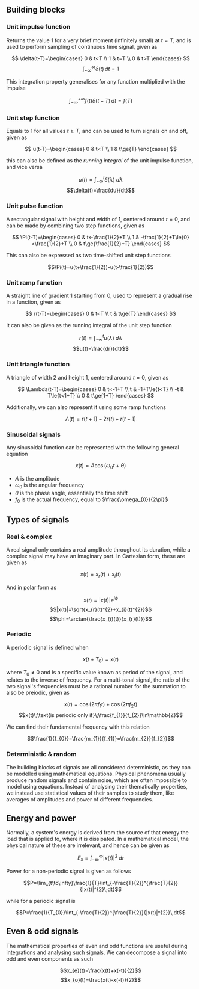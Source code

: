 ## Building blocks

### Unit impulse function

Returns the value 1 for a very brief moment (infinitely small) at $t=T$, and is used to perform sampling of continuous time signal, given as

$$
\delta(t-T)=\begin{cases}
0 & t<T \\
1 & t=T \\
0 & t>T
\end{cases}
$$
$$\int_{-\infty}^{\infty}{\delta(t)\,dt}=1$$

This integration property generalises for any function multiplied with the impulse

$$\int_{-\infty}^{+\infty}{f(t)\delta(t-T)\,dt}=f(T)$$

### Unit step function

Equals to 1 for all values $t\ge{T}$, and can be used to turn signals on and off, given as

$$
u(t-T)=\begin{cases}
0 & t<T \\
1 & t\ge{T}
\end{cases}
$$

this can also be defined as the *running integral* of the unit impulse function, and vice versa

$$u(t)=\int_{-\infty}^{t}{\delta(\lambda)}\;d\lambda$$
$$\delta(t)=\frac{du}{dt}$$

### Unit pulse function

A rectangular signal with height and width of 1, centered around $t=0$, and can be made by combining two step functions, given as

$$
\Pi(t-T)=\begin{cases}
0 & t<-\frac{1}{2}+T \\
1 & -\frac{1}{2}+T\le{0}<\frac{1}{2}+T \\
0 & t\ge{\frac{1}{2}+T}
\end{cases}
$$

This can also be expressed as two time-shifted unit step functions

$$\Pi(t)=u(t+\frac{1}{2})-u(t-\frac{1}{2})$$

### Unit ramp function

A straight line of gradient 1 starting from 0, used to represent a gradual rise in a function, given as

$$
r(t-T)=\begin{cases}
0 & t<T \\
t & t\ge{T}
\end{cases}
$$

It can also be given as the running integral of the unit step function

$$r(t)=\int_{-\infty}^{t}{u(\lambda)\;d\lambda}$$
$$u(t)=\frac{dr}{dt}$$

### Unit triangle function

A triangle of width 2 and height 1, centered around $t=0$, given as

$$
\Lambda(t-T)=\begin{cases}
0 & t<-1+T \\
t & -1+T\le{t<T} \\
-t & T\le{t<1+T} \\
0 & t\ge{1+T}
\end{cases}
$$

Additionally, we can also represent it using some ramp functions

$$\Lambda(t)=r(t+1)-2r(t)+r(t-1)$$

### Sinusoidal signals

Any sinusoidal function can be represented with the following general equation

$$x(t)=A\cos{(\omega_{0}{t}+\theta)}$$

- $A$ is the amplitude
- $\omega_{0}$ is the angular frequency
- $\theta$ is the phase angle, essentially the time shift
- $f_{0}$ is the actual frequency, equal to $\frac{\omega_{0}}{2\pi}$

## Types of signals

### Real & complex

A real signal only contains a real amplitude throughout its duration, while a complex signal may have an imaginary part. In Cartesian form, these are given as

$$x(t)=x_{r}(t)+x_{i}(t)$$

And in polar form as

$$x(t)=|x(t)|e^{j\phi}$$
$$|x(t)|=\sqrt{x_{r}(t)^{2}+x_{i}(t)^{2}}$$
$$\phi=\arctan{\frac{x_{i}(t)}{x_{r}(t)}}$$

### Periodic

A periodic signal is defined when

$$x(t+T_{0})=x(t)$$

where $T_{0}\ne{0}$ and is a specific value known as period of the signal, and relates to the inverse of frequency. For a multi-tonal signal, the ratio of the two signal's frequencies must be a rational number for the summation to also be preiodic, given as

$$x(t)=\cos(2\pi{f_{1}}t)+\cos(2\pi{f_{2}}t)$$
$$x(t)\;\text{is periodic only if}\;\frac{f_{1}}{f_{2}}\in\mathbb{Z}$$

We can find their fundamental frequency with this relation

$$\frac{1}{f_{0}}=\frac{m_{1}}{f_{1}}=\frac{m_{2}}{f_{2}}$$

### Deterministic & random

The building blocks of signals are all considered deterministic, as they can be modelled using mathematical equations. Physical phenomena usually produce random signals and contain noise, which are often impossible to model using equations. Instead of analysing their thematically properties, we instead use statistical values of their samples to study them, like averages of amplitudes and power of different frequencies.

## Energy and power

Normally, a system's energy is derived from the source of that energy the load that is applied to, where it is dissipated. In a mathematical model, the physical nature of these are irrelevant, and hence can be given as

$$E_{x}=\int_{-\infty}^{\infty}{|x(t)|^{2}\;dt}$$

Power for a non-periodic signal is given as follows

$$P=\lim_{t\to\infty}\frac{1}{T}\int_{-\frac{T}{2}}^{\frac{T}{2}}{|x(t)|^{2}\;dt}$$

while for a periodic signal is

$$P=\frac{1}{T_{0}}\int_{-\frac{T}{2}}^{\frac{T}{2}}{|x(t)|^{2}}\,dt$$

## Even & odd signals

The mathematical properties of even and odd functions are useful during integrations and analysing such signals. We can decompose a signal into odd and even components as such

$$x_{e}(t)=\frac{x(t)+x(-t)}{2}$$
$$x_{o}(t)=\frac{x(t)-x(-t)}{2}$$

